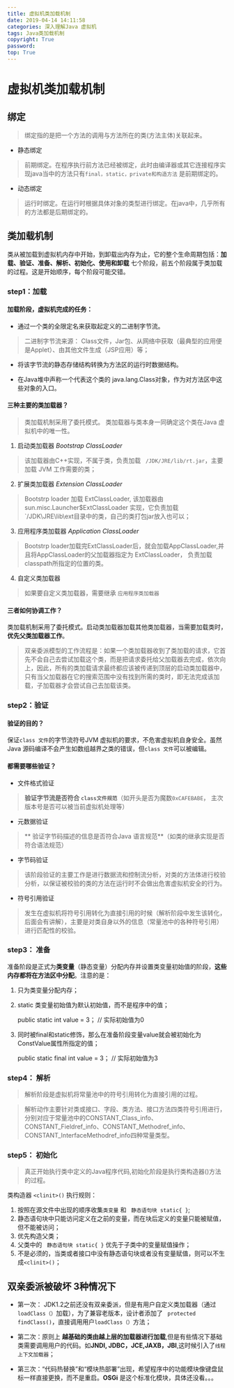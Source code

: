 ```yaml
---
title: 虚拟机类加载机制
date: 2019-04-14 14:11:58
categories: 深入理解Java 虚拟机
tags: Java类加载机制
copyright: True
password:
top: True
---
```



# 虚拟机类加载机制

## 绑定
> 绑定指的是把一个方法的调用与方法所在的类(方法主体)关联起来。

- 静态绑定

	

> 前期绑定。在程序执行前方法已经被绑定，此时由编译器或其它连接程序实现java当中的方法只有`final，static，private和构造方法` 是前期绑定的。

- 动态绑定

	

> 运行时绑定。在运行时根据具体对象的类型进行绑定。在java中，几乎所有的方法都是后期绑定的。




## 类加载机制
 

类从被加载到虚拟机内存中开始，到卸载出内存为止，它的整个生命周期包括：**加载、验证、准备、解析、初始化、使用和卸载** 七个阶段，前五个阶段属于类加载的过程。这是开始顺序，每个阶段可能交错。



### step1：加载

#### 加载阶段，虚拟机完成的任务：

- 通过一个类的全限定名来获取起定义的二进制字节流。

> 二进制字节流来源： Class文件，Jar包、从网络中获取（最典型的应用便是Applet）、由其他文件生成（JSP应用）等；


- 将该字节流的静态存储结构转换为方法区的运行时数据结构。


- 在Java堆中声称一个代表这个类的 java.lang.Class对象，作为对方法区中这些对象的入口。

#### 三种主要的类加载器？

>  类加载机制采用了委托模式。 类加载器与类本身一同确定这个类在Java 虚拟机中的唯一性。

1. 启动类加载器 *Bootstrap ClassLoader*

> 该加载器由C++实现，不属于类，负责加载 ` /JDK/JRE/lib/rt.jar`，主要加载 JVM 工作需要的类；
 
2. 扩展类加载器 *Extension ClassLoader*
> Bootstrp loader 加载 ExtClassLoader,
	该加载器由sun.misc.Launcher$ExtClassLoader 实现，它负责加载`/JDK\JRE\lib\ext目录中的类，自己的类打包jar放入也可以；
3. 应用程序类加载器 *Application ClassLoader*
> Bootstrp loader加载完ExtClassLoader后，就会加载AppClassLoader,并且将AppClassLoader的父加载器指定为 ExtClassLoader， 负责加载classpath所指定的位置的类。

4. 自定义类加载器

> 如果要自定义类加载器，需要继承 `应用程序类加载器`

#### 三者如何协调工作？

类加载机制采用了委托模式。启动类加载器加载其他类加载器，当需要加载类时，**优先父类加载器工作**。

>   双亲委派模型的工作流程是：如果一个类加载器收到了类加载的请求，它首先不会自己去尝试加载这个类，而是把请求委托给父加载器去完成，依次向上，因此，所有的类加载请求最终都应该被传递到顶层的启动类加载器中，只有当父加载器在它的搜索范围中没有找到所需的类时，即无法完成该加载，子加载器才会尝试自己去加载该类。


### step2：验证

#### 验证的目的？

保证`class 文件`的字节流符号JVM 虚拟机的要求，不危害虚拟机自身安全。虽然 Java 源码编译不会产生如数组越界之类的错误，但`class 文件`可以被编辑。

#### 都需要哪些验证？

- 文件格式验证

> **验证字节流是否符合 `class文件规范`**（如开头是否为魔数`0xCAFEBABE`， 主次版本号是否可以被当前虚拟机处理等）


- 元数据验证

> ** 验证字节码描述的信息是否符合Java 语言规范**（如类的继承实现是否符合语法规范）
- 字节码验证

> 该阶段验证的主要工作是进行数据流和控制流分析，对类的方法体进行校验分析，以保证被校验的类的方法在运行时不会做出危害虚拟机安全的行为。


- 符号引用验证

> 发生在虚拟机将符号引用转化为直接引用的时候（解析阶段中发生该转化，后面会有讲解），主要是对类自身以外的信息（常量池中的各种符号引用）进行匹配性的校验。

### step3： 准备

 准备阶段是正式为**类变量**（静态变量）分配内存并设置类变量初始值的阶段，**这些内存都将在方法区中分配**。注意的是：

1. 只为类变量分配内存；


2. static 类变量初始值为默认初始值，而不是程序中的值；


	public static int value = 3；  // 实际初始值为0
3. 同时被final和static修饰，那么在准备阶段变量value就会被初始化为ConstValue属性所指定的值；

    public static final int value = 3；  // 实际初始值为3


### step4： 解析

> 解析阶段是虚拟机将常量池中的符号引用转化为直接引用的过程。


>  解析动作主要针对类或接口、字段、类方法、接口方法四类符号引用进行，分别对应于常量池中的CONSTANT_Class_info、CONSTANT_Fieldref_info、CONSTANT_Methodref_info、CONSTANT_InterfaceMethodref_info四种常量类型。


### step5： 初始化

> 真正开始执行类中定义的Java程序代码,初始化阶段是执行类构造器<clinit>()方法的过程。

类构造器 `<clinit>()` 执行规则：

1. 按照在源文件中出现的顺序收集`类变量` 和 ` 静态语句块 static{ }`;
2. 静态语句块中只能访问定义在之前的变量，而在块后定义的变量只能被赋值，但不能被访问；
3. 优先构造父类；
4. 父类中的 ` 静态语句块 static{ }` 优先于子类中的变量赋值操作；
5. 不是必须的，当类或者接口中没有静态语句块或者没有变量赋值，则可以不生成`<clinit>()`；


## 双亲委派被破坏 3种情况下

- 第一次： JDK1.2之前还没有双亲委派，但是有用户自定义类加载器（通过`loadClass（）`加载），为了兼容老版本，设计者添加了 ` protected findClass()`，直接调用用户`loadClass（）`方法；


- 第二次：原则上 **越基础的类由越上层的加载器进行加载**,但是有些情况下基础类需要调用用户的代码。如**JNDI, JDBC，JCE,JAXB，JBI**,这时候引入了`线程上下文加载器`；

- 第三次：“代码热替换”和“模块热部署”出现，希望程序中的功能模块像键盘鼠标一样直接更换，而不是重启。**OSGi** 是这个标准化模块，具体还没看。。。
